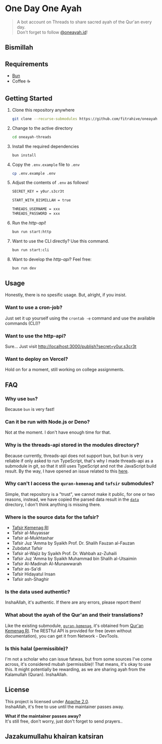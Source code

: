 # One Day One Ayah

> A bot account on Threads to share sacred ayah of the Qur'an every day.<br>
> Don't forget to follow [@oneayah.id](https://www.threads.net/@oneayah.id)!

## Bismillah

## Requirements

- [Bun](https://bun.sh)
- Coffee ☕

## Getting Started

1. Clone this repository anywhere

   ```bash
   git clone --recurse-submodules https://github.com/fitrahive/oneayah-threads.git
   ```

2. Change to the active directory

   ```bash
   cd oneayah-threads
   ```

3. Install the required dependencies

   ```bash
   bun install
   ```

4. Copy the `.env.example` file to `.env`

   ```bash
   cp .env.example .env
   ```

5. Adjust the contents of `.env` as follows!

   ```bash
   SECRET_KEY = y0ur.s3cr3t

   START_WITH_BISMILLAH = true

   THREADS_USERNAME = xxx
   THREADS_PASSWORD = xxx
   ```

6. Run the _http-api_!

   ```bash
   bun run start:http
   ```

7. Want to use the CLI directly? Use this command.

   ```bash
   bun run start:cli
   ```

8. Want to develop the _http-api_? Feel free:

   ```bash
   bun run dev
   ```

## Usage

Honestly, there is no spesific usage. But, alright, if you insist.

### Want to use a cron-job?

Just set it up yourself using the `crontab -e` command and use the available commands (CLI)?

### Want to use the http-api?

Sure... Just visit
[http://localhost:3000/publish?secret=y0ur.s3cr3t](http://localhost:3000/publish?secret=y0ur.s3cr3t)

### Want to deploy on Vercel?

Hold on for a moment, still working on college assignments.

## FAQ

### Why use `bun`?

Because `bun` is very fast!

### Can it be run with Node.js or Deno?

Not at the moment. I don't have enough time for that.

### Why is the threads-api stored in the modules directory?

Because currently, threads-api does not support bun, but bun is very reliable if only asked to run
TypeScript, that's why I made threads-api as a submodule in git, so that it still uses TypeScript
and not the JavaScript build result. By the way, I have opened an issue related to this
[here](https://github.com/junhoyeo/threads-api/issues/206).

### Why can't I access the `quran-kemenag` and `tafsir` submodules?

Simple, that repository is a "trust", we cannot make it public, for one or two reasons, instead, we
have copied the parsed data result in the [`data`](./data/) directory, I don't think anything is
missing there.

### Where is the source data for the tafsir?

- [Tafsir Kemenag RI](https://quran.kemenag.go.id)
- Tafsir al-Muyassar
- Tafsir al-Mukhtashar
- Tafsir Juz 'Amma by Syaikh Prof. Dr. Shalih Fauzan al-Fauzan
- Zubdatut Tafsir
- Tafsir al-Wajiz by Syaikh Prof. Dr. Wahbah az-Zuhaili
- Tafsir Juz 'Amma by Syaikh Muhammad bin Shalih al-Utsaimin
- Tafsir Al-Madinah Al-Munawwarah
- Tafsir as-Sa'di
- Tafsir Hidayatul Insan
- Tafsir ash-Shaghir

### Is the data used authentic?

InshaAllah, it's authentic. If there are any errors, please report them!

### What about the ayah of the Qur'an and their translations?

Like the existing submodule, [`quran-kemenag`](./modules/quran-kemenag/), it's obtained from
[Qur'an Kemenag RI](https://quran.kemenag.go.id). The RESTful API is provided for free (even
without documentation), you can get it from Network - DevTools.

### Is this halal (permissible)?

I'm not a scholar who can issue fatwas, but from some sources I've come across, it's considered
mubah (permissible)! That means, it's okay to use this. It might potentially be rewarding, as we
are sharing ayah from the Kalamullah (Quran). InshaAllah.

## License

This project is licensed under [Apache 2.0](./LICENSE).<br>
InshaAllah, it's free to use until the maintainer passes away.

**What if the maintainer passes away?**<br>
It's still free, don't worry, just don't forget to send prayers..

## Jazakumullahu khairan katsiran
